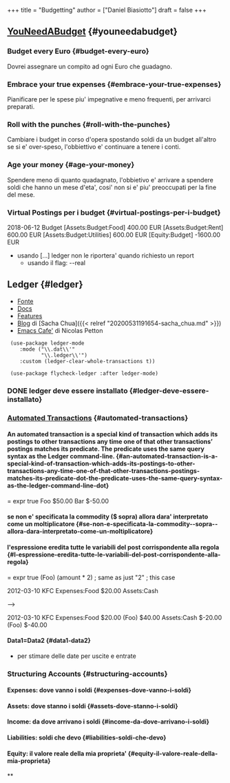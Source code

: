 +++
title = "Budgetting"
author = ["Daniel Biasiotto"]
draft = false
+++

## [YouNeedABudget](https://www.youneedabudget.com/the-four-rules/) {#youneedabudget}



### Budget every Euro {#budget-every-euro}

Dovrei assegnare un compito ad ogni Euro che guadagno.


### Embrace your true expenses {#embrace-your-true-expenses}

Pianificare per le spese piu' impegnative e meno frequenti, per arrivarci preparati.


### Roll with the punches {#roll-with-the-punches}

Cambiare i budget in corso d'opera spostando soldi da un budget all'altro se si e' over-speso, l'obbiettivo e' continuare a tenere i conti.


### Age your money {#age-your-money}

Spendere meno di quanto quadagnato, l'obbietivo e' arrivare a spendere soldi che hanno un mese d'eta', cosi' non si e' piu' preoccupati per la fine del mese.


### Virtual Postings per i budget {#virtual-postings-per-i-budget}

2018-06-12 Budget
[Assets:Budget:Food]                         400.00 EUR
[Assets:Budget:Rent]                         600.00 EUR
[Assets:Budget:Utilities]                    600.00 EUR
[Equity:Budget]                            -1600.00 EUR

-   usando [...] ledger non le riportera' quando richiesto un report
    -   usando il flag: --real


## Ledger {#ledger}

-   [Fonte](https://www.reddit.com/r/emacs/comments/8x4xtt/tip_how_i_use_ledger_to_track_my_money/)
-   [Docs](https://www.ledger-cli.org/3.0/doc/ledger3.html#SEC_Contents)
-   [Features](https://www.ledger-cli.org/features.html)
-   [Blog](https://sachachua.com/blog/tag/ledger/?order=asc) di [Sacha Chua]({{< relref "20200531191654-sacha_chua.md" >}})
-   [Emacs Cafe'](https://emacs.cafe/ledger/emacs/ynab/budgeting/2018/06/12/elbank-ynab.html) di Nicolas Petton

<!--listend-->

```#+begin_src
 (use-package ledger-mode
    :mode ("\\.dat\\'"
           "\\.ledger\\'")
    :custom (ledger-clear-whole-transactions t))

 (use-package flycheck-ledger :after ledger-mode)
```


### <span class="org-todo done DONE">DONE</span> ledger deve essere installato {#ledger-deve-essere-installato}


### [Automated Transactions](https://www.ledger-cli.org/3.0/doc/ledger3.html#Automated-Transactions) {#automated-transactions}


#### An automated transaction is a special kind of transaction which adds its postings to other transactions any time one of that other transactions’ postings matches its predicate. The predicate uses the same query syntax as the Ledger command-line. {#an-automated-transaction-is-a-special-kind-of-transaction-which-adds-its-postings-to-other-transactions-any-time-one-of-that-other-transactions-postings-matches-its-predicate-dot-the-predicate-uses-the-same-query-syntax-as-the-ledger-command-line-dot}

= expr true
    Foo                          $50.00
    Bar                         $-50.00


#### se non e' specificata la commodity ($ sopra) allora dara' interpretato come un moltiplicatore {#se-non-e-specificata-la-commodity--sopra--allora-dara-interpretato-come-un-moltiplicatore}


#### l'espressione eredita tutte le variabili del post corrispondente alla regola {#l-espressione-eredita-tutte-le-variabili-del-post-corrispondente-alla-regola}

= expr true
    (Foo)                  (amount \* 2)  ; same as  just "2"
                                         ; this case

2012-03-10 KFC
    Expenses:Food                $20.00
    Assets:Cash

--&gt;

2012-03-10 KFC
   Expenses:Food                $20.00
   (Foo)                        $40.00
   Assets:Cash                 $-20.00
   (Foo)                       $-40.00


#### Data1=Data2 {#data1-data2}

<!--list-separator-->

-  per stimare delle date per uscite e entrate


### Structuring Accounts {#structuring-accounts}


#### Expenses: dove vanno i soldi {#expenses-dove-vanno-i-soldi}


#### Assets: dove stanno i soldi {#assets-dove-stanno-i-soldi}


#### Income: da dove arrivano i soldi {#income-da-dove-arrivano-i-soldi}


#### Liabilities: soldi che devo {#liabilities-soldi-che-devo}


#### Equity: il valore reale della mia proprieta' {#equity-il-valore-reale-della-mia-proprieta}

\*\*